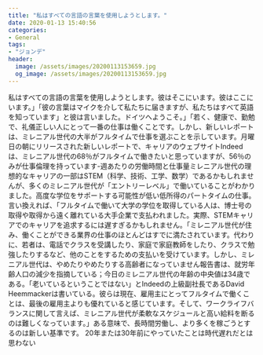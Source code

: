```yaml
---
title: "私はすべての言語の言葉を使用しようとします。"
date: 2020-01-13 15:40:56
categories:
- General
tags:
- "ジョンデ"
header:
  image: /assets/images/20200113153659.jpg
  og_image: /assets/images/20200113153659.jpg
---
```


私はすべての言語の言葉を使用しようとします。彼はそこにいます。彼はここにいます。」「彼の言葉はマイクを介して私たちに届きますが、私たちはすべて英語を知っています」と彼は言いました。ドイツへようこそ。」「若く、健康で、勤勉で、礼儀正しい人にとって一番の仕事は働くことです。しかし、新しいレポートは、ミレニアル世代の大半がフルタイムで仕事を選ぶことを示しています。月曜日の朝にリリースされた新しいレポートで、キャリアのウェブサイトIndeedは、ミレニアル世代の68％がフルタイムで働きたいと思っていますが、56％のみが仕事倫理を持っています-週あたりの労働時間と仕事量ミレニアル世代の理想的なキャリアの一部はSTEM（科学、技術、工学、数学）であるかもしれませんが、多くのミレニアル世代が「エントリーレベル」で働いていることがわかりました。高度な学位をサポートする可能性が低い低所得のパートタイムの仕事。言い換えれば、「フルタイムで働いて大学の学位を取得している人は、博士号の取得や取得から遠く離れている大手企業で支払われました。実際、STEMキャリアでのキャリアを追求するには遅すぎるかもしれません。「ミレニアル世代が住み、働くことができる業界の仕事のほとんどはすでに満たされています。代わりに、若者は、電話でクラスを受講したり、家庭で家庭教師をしたり、クラスで勉強したりするなど、他のことをするための支払いを受けています。しかし、ミレニアル世代は、やめたりやめたりする高齢者になっていません報告書は、就労年齢人口の減少を指摘している；今日のミレニアル世代の年齢の中央値は34歳である。「老いているということではない」とIndeedの上級副社長であるDavid Heemmackerは書いている。彼らは現在、雇用主にとってフルタイムで働くことは、最後の雇用主よりも優れていると感じています。そして、ワークライフバランスに関して言えば、ミレニアル世代が柔軟なスケジュールと高い給料を断るのは難しくなっています。」ある意味で、長時間労働し、より多くを稼ごうとするのは新しい基準です。 20年または30年前にやっていたことは時代遅れだとは思わない
